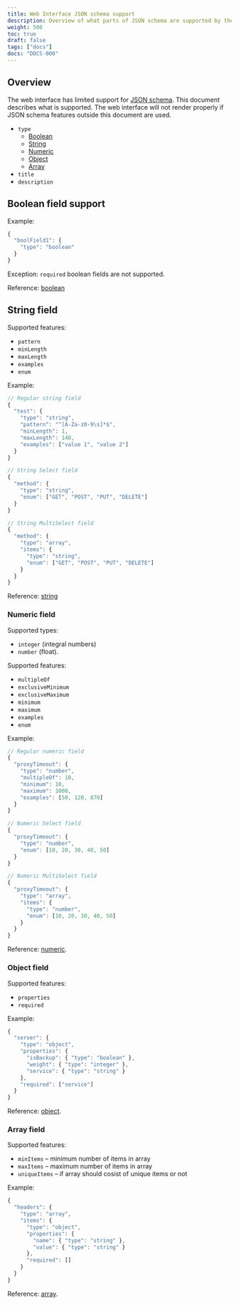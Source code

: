 ```yaml
---
title: Web Interface JSON schema support 
description: Overview of what parts of JSON schema are supported by the web interface
weight: 500
toc: true
draft: false
tags: ["docs"]
docs: "DOCS-000"
---
```


## Overview

The web interface has limited support for [JSON schema](https://json-schema.org/understanding-json-schema/reference/). This document describes what is supported. The web interface will not render properly if JSON schema features outside this document are used. 

- `type`
    - [Boolean](#boolean-field)
    - [String](#string-field)
    - [Numeric](#numeric-field)
    - [Object](#object-field)
    - [Array](#array-field)
- `title`
- `description`

## Boolean field support
Example:
```javascript
{
  "boolField1": {
    "type": "boolean"
  }
}
```
Exception:
`required` boolean fields are not supported.

Reference: [boolean](https://json-schema.org/understanding-json-schema/reference/boolean.html)

## String field
Supported features:
- `pattern` 
- `minLength`
- `maxLength`
- `examples` 
- `enum`

Example:
```javascript
// Regular string field
{
  "test": {
    "type": "string",
    "pattern": "^[A-Za-z0-9\s]*$",
    "minLength": 1,
    "maxLength": 140,
    "examples": ["value 1", "value 2"]
  }
}

// String Select field
{
  "method": {
    "type": "string",
    "enum": ["GET", "POST", "PUT", "DELETE"]
  }
}

// String MultiSelect field
{
  "method": {
    "type": "array",
    "items": {
      "type": "string",
      "enum": ["GET", "POST", "PUT", "DELETE"]
    }
  }
}
```

Reference: [string](https://json-schema.org/understanding-json-schema/reference/string.html)

### Numeric field
Supported types:
- `integer` (integral numbers) 
- `number` (float).

Supported features:
- `multipleOf`
- `exclusiveMinimum`
- `exclusiveMaximum`
- `minimum`
- `maximum`
- `examples`
- `enum`

Example:

```javascript
// Regular numeric field
{
  "proxyTimeout": {
    "type": "number",
    "multipleOf": 10,
    "minimum": 10,
    "maximum": 1000,
    "examples": [50, 120, 870]
  }
}

// Numeric Select field
{
  "proxyTimeout": {
    "type": "number",
    "enum": [10, 20, 30, 40, 50]
  }
}

// Numeric MultiSelect field
{
  "proxyTimeout": {
    "type": "array",
    "items": {
      "type": "number",
      "enum": [10, 20, 30, 40, 50]
    }
  }
}
```
Reference: [numeric](https://json-schema.org/understanding-json-schema/reference/numeric.html).

### Object field
Supported features:
- `properties`
- `required`

Example:
```javascript
{
  "server": {
    "type": "object",
    "properties": {
      "isBackup": { "type": "boolean" },
      "weight": { "type": "integer" },
      "service": { "type": "string" }
    },
    "required": ["service"]
  }
}
```

Reference: [object](https://json-schema.org/understanding-json-schema/reference/object.html).

### Array field
Supported features:
- `minItems` – minimum number of items in array
- `maxItems` – maximum number of items in array
- `uniqueItems` – if array should cosist of unique items or not

Example:

```javascript
{
  "headers": {
    "type": "array",
    "items": {
      "type": "object",
      "properties": {
        "name": { "type": "string" },
        "value": { "type": "string" }
      },
      "required": []
    }
  }
}
```

Reference: [array](https://json-schema.org/understanding-json-schema/reference/array.html).



